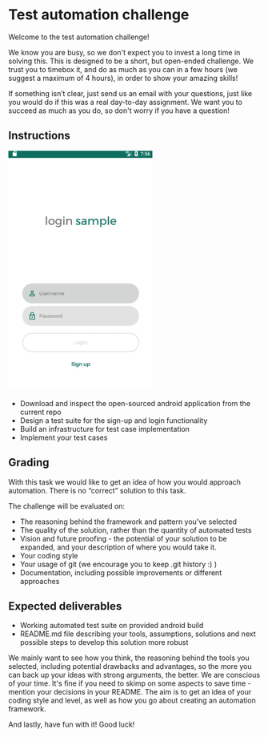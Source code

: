 # Test automation challenge

Welcome to the test automation challenge!

We know you are busy, so we don't expect you to invest a long time in solving this. This is designed to be a short, but open-ended challenge. We trust you to timebox it, and do as much as you can in a few hours (we suggest a maximum of 4 hours), in order to show your amazing skills!

If something isn’t clear, just send us an email with your questions, just like you would do if this was a real day-to-day assignment. We want you to succeed as much as you do, so don't worry if you have a question!


## Instructions

![app](images/app.gif)

* Download and inspect the open-sourced android application from the current repo
* Design a test suite for the sign-up and login functionality
* Build an infrastructure for test case implementation
* Implement your test cases

## Grading
With this task we would like to get an idea of how you would approach automation. There is no “correct” solution to this task.

The challenge will be evaluated on:
* The reasoning behind the framework and pattern you've selected
* The quality of the solution, rather than the quantity of automated tests
* Vision and future proofing - the potential of your solution to be expanded, and your description of where you would take it.
* Your coding style
* Your usage of git (we encourage you to keep .git history :) )
* Documentation, including possible improvements or different approaches

## Expected deliverables

* Working automated test suite on provided android build
* README.md file describing your tools, assumptions, solutions and next possible steps to develop this solution more robust

We mainly want to see how you think, the reasoning behind the tools you selected, including potential drawbacks and advantages, so the more you can back up your ideas with strong arguments, the better. We are conscious of your time. It's fine if you need to skimp on some aspects to save time - mention your decisions in your README. The aim is to get an idea of your coding style and level, as well as how you go about creating an automation framework.


And lastly, have fun with it! Good luck!
